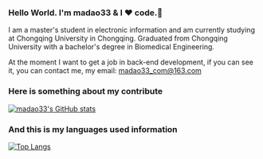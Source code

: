 ### Hello World. I'm madao33 & I ❤️ code.👋

I am a master's student in electronic information and am currently studying at Chongqing University in Chongqing. Graduated from Chongqing University with a bachelor's degree in Biomedical Engineering.

At the moment I want to get a job in back-end development, if you can see it, you can contact me, my email: <madao33_com@163.com>

### Here is something about my contribute

[![madao33's GitHub stats](https://github-readme-stats.vercel.app/api?username=madao33&theme=onedark)](https://github.com/anuraghazra/github-readme-stats)

### And this is my languages used information

[![Top Langs](https://github-readme-stats.vercel.app/api/top-langs/?username=madao)](https://github.com/anuraghazra/github-readme-stats)


